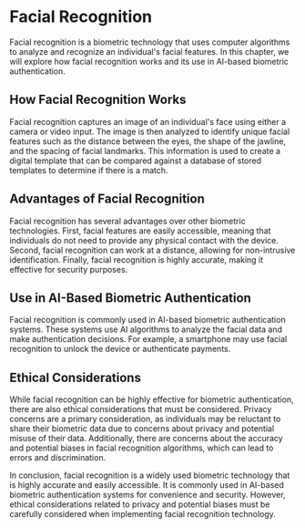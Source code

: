 Facial Recognition
===================================================

Facial recognition is a biometric technology that uses computer algorithms to analyze and recognize an individual's facial features. In this chapter, we will explore how facial recognition works and its use in AI-based biometric authentication.

How Facial Recognition Works
----------------------------

Facial recognition captures an image of an individual's face using either a camera or video input. The image is then analyzed to identify unique facial features such as the distance between the eyes, the shape of the jawline, and the spacing of facial landmarks. This information is used to create a digital template that can be compared against a database of stored templates to determine if there is a match.

Advantages of Facial Recognition
--------------------------------

Facial recognition has several advantages over other biometric technologies. First, facial features are easily accessible, meaning that individuals do not need to provide any physical contact with the device. Second, facial recognition can work at a distance, allowing for non-intrusive identification. Finally, facial recognition is highly accurate, making it effective for security purposes.

Use in AI-Based Biometric Authentication
----------------------------------------

Facial recognition is commonly used in AI-based biometric authentication systems. These systems use AI algorithms to analyze the facial data and make authentication decisions. For example, a smartphone may use facial recognition to unlock the device or authenticate payments.

Ethical Considerations
----------------------

While facial recognition can be highly effective for biometric authentication, there are also ethical considerations that must be considered. Privacy concerns are a primary consideration, as individuals may be reluctant to share their biometric data due to concerns about privacy and potential misuse of their data. Additionally, there are concerns about the accuracy and potential biases in facial recognition algorithms, which can lead to errors and discrimination.

In conclusion, facial recognition is a widely used biometric technology that is highly accurate and easily accessible. It is commonly used in AI-based biometric authentication systems for convenience and security. However, ethical considerations related to privacy and potential biases must be carefully considered when implementing facial recognition technology.
